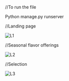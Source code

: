 //To run the file

Python manage.py runserver

//Landing page

![L1](https://github.com/user-attachments/assets/696e5f8a-0c16-41d5-9c69-020a8668d78c)

//Seasonal flavor offerings

![L2](https://github.com/user-attachments/assets/86ae76c8-00ef-4417-82f4-233eba65b6bc)

//Selection

![L3](https://github.com/user-attachments/assets/6e555566-d16a-4c3b-be67-61f36ed09d74)

